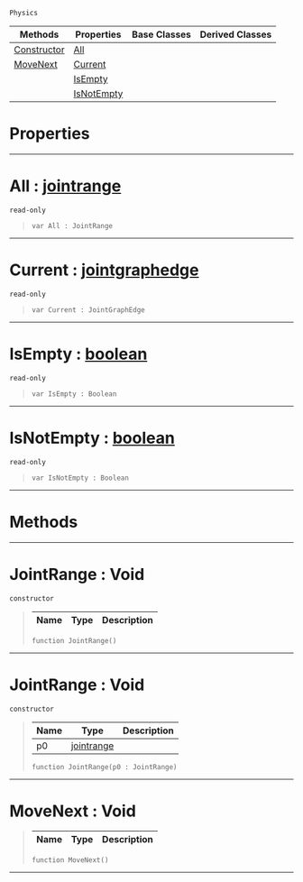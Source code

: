  `Physics`

|Methods|Properties|Base Classes|Derived Classes|
|---|---|---|---|
|[Constructor](jointrange.md#jointrange-void)|[All](jointrange.md#all-zilch-engine-document)| | |
|[MoveNext](jointrange.md#movenext-void)|[Current](jointrange.md#current-zilch-engine-docu)| | |
| |[IsEmpty](jointrange.md#isempty-zilch-engine-docu)| | |
| |[IsNotEmpty](jointrange.md#isnotempty-zilch-engine-d)| | |


 #  Properties


---  
 #  All : [jointrange](jointrange.md)

 `read-only`

> 
> ```TS:Nada
> var All : JointRange


---  
 #  Current : [jointgraphedge](jointgraphedge.md)

 `read-only`

> 
> ```TS:Nada
> var Current : JointGraphEdge


---  
 #  IsEmpty : [boolean](../nada_base_types/boolean.md)

 `read-only`

> 
> ```TS:Nada
> var IsEmpty : Boolean


---  
 #  IsNotEmpty : [boolean](../nada_base_types/boolean.md)

 `read-only`

> 
> ```TS:Nada
> var IsNotEmpty : Boolean


---  
 #  Methods


---  
 #  JointRange : Void

 `constructor`

> 
> |Name|Type|Description|
> |---|---|---|
> ```TS:Nada
> function JointRange()
> ``` 


---  
 #  JointRange : Void

 `constructor`

> 
> |Name|Type|Description|
> |---|---|---|
> |p0|[jointrange](jointrange.md)| |
> ```TS:Nada
> function JointRange(p0 : JointRange)
> ``` 


---  
 #  MoveNext : Void

> 
> |Name|Type|Description|
> |---|---|---|
> ```TS:Nada
> function MoveNext()
> ``` 


---  
 

 